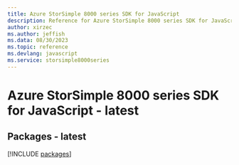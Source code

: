 ```yaml
---
title: Azure StorSimple 8000 series SDK for JavaScript
description: Reference for Azure StorSimple 8000 series SDK for JavaScript
author: xirzec
ms.author: jeffish
ms.data: 08/30/2023
ms.topic: reference
ms.devlang: javascript
ms.service: storsimple8000series
---
```

# Azure StorSimple 8000 series SDK for JavaScript - latest
## Packages - latest
[!INCLUDE [packages](storsimple-8000-series-index.md)]